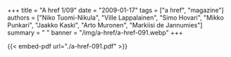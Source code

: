 +++
title = "A href 1/09"
date = "2009-01-17"
tags = ["a href", "magazine"]
authors = ["Niko Tuomi-Nikula", "Ville Lappalainen", "Simo Hovari", "Mikko Punkari", "Jaakko Kaski", "Arto Muronen", "Markiisi de Jannumies"]
summary = " "
banner = "/img/a-href/a-href-091.webp"
+++

{{< embed-pdf url="./a-href-091.pdf" >}}
